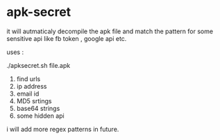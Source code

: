 # apk-secret
it will autmaticaly decompile the apk file and match the pattern for some sensitive api like fb token , google api etc.

uses :

./apksecret.sh file.apk

1) find urls
2) ip address
3) email id 
4) MD5 srtings 
5) base64 strings 
6) some hidden api

i will add more regex patterns in future.

